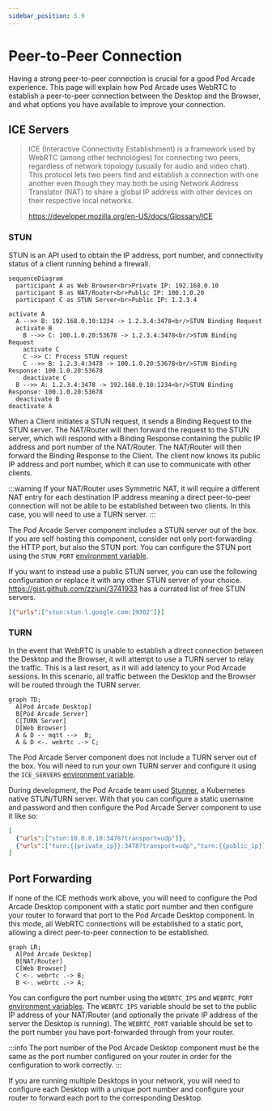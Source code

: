 ```yaml
---
sidebar_position: 5.9
---
```


# Peer-to-Peer Connection
Having a strong peer-to-peer connection is crucial for a good Pod Arcade experience. This page will explain how Pod Arcade uses WebRTC to establish a peer-to-peer connection between the Desktop and the Browser, and what options you have available to improve your connection.

## ICE Servers
> ICE (Interactive Connectivity Establishment) is a framework used by WebRTC (among other technologies) for connecting two peers, regardless of network topology (usually for audio and video chat). This protocol lets two peers find and establish a connection with one another even though they may both be using Network Address Translator (NAT) to share a global IP address with other devices on their respective local networks.
>
> https://developer.mozilla.org/en-US/docs/Glossary/ICE


### STUN
STUN is an API used to obtain the IP address, port number, and connectivity status of a client running behind a firewall.

```mermaid
sequenceDiagram
  participant A as Web Browser<br>Private IP: 192.168.0.10
  participant B as NAT/Router<br>Public IP: 100.1.0.20
  participant C as STUN Server<br>Public IP: 1.2.3.4

activate A
  A -->> B: 192.168.0.10:1234 -> 1.2.3.4:3478<br/>STUN Binding Request
  activate B
    B -->> C: 100.1.0.20:53678 -> 1.2.3.4:3478<br/>STUN Binding Request
    activate C
    C ->> C: Process STUN request
    C -->> B: 1.2.3.4:3478 -> 100.1.0.20:53678<br/>STUN Binding Response: 100.1.0.20:53678
    deactivate C
  B -->> A: 1.2.3.4:3478 -> 192.168.0.10:1234<br/>STUN Binding Response: 100.1.0.20:53678
  deactivate B
deactivate A
```

When a Client initiates a STUN request, it sends a Binding Request to the STUN server. The NAT/Router will then forward the request to the STUN server, which will respond with a Binding Response containing the public IP address and port number of the NAT/Router. The NAT/Router will then forward the Binding Response to the Client. The client now knows its public IP address and port number, which it can use to communicate with other clients.

:::warning
If your NAT/Router uses Symmetric NAT, it will require a different NAT entry for each destination IP address meaning a direct peer-to-peer connection will not be able to be established between two clients. In this case, you will need to use a TURN server.
:::

The Pod Arcade Server component includes a STUN server out of the box. If you are self hosting this component, consider not only port-forwarding the HTTP port, but also the STUN port. You can configure the STUN port using the `STUN_PORT` [environment variable](../configuration/server.md#server-configuration).

If you want to instead use a public STUN server, you can use the following configuration or replace it with any other STUN server of your choice. https://gist.github.com/zziuni/3741933 has a currated list of free STUN servers.

```json
[{"urls":["stun:stun.l.google.com:19302"]}]
```

### TURN
In the event that WebRTC is unable to establish a direct connection between the Desktop and the Browser, it will attempt to use a TURN server to relay the traffic. This is a last resort, as it will add latency to your Pod Arcade sessions. In this scenario, all traffic between the Desktop and the Browser will be routed through the TURN server.

```mermaid
graph TD;
  A[Pod Arcade Desktop]
  B[Pod Arcade Server]
  C[TURN Server]
  D[Web Browser]
  A & D -- mqtt -->  B;
  A & D <-. webrtc .-> C;
```

The Pod Arcade Server component does not include a TURN server out of the box. You will need to run your own TURN server and configure it using the `ICE_SERVERS` [environment variable](../configuration/server.md#server-configuration).

During development, the Pod Arcade team used [Stunner](https://github.com/l7mp/stunner), a Kubernetes native STUN/TURN server. With that you can configure a static username and password and then configure the Pod Arcade Server component to use it like so:

```json
[
  {"urls":["stun:10.0.0.10:3478?transport=udp"]},
  {"urls":["turn:{{private_ip}}:3478?transport=udp","turn:{{public_ip}}:3478?transport=udp"],"username":"user-1","credential":"pass-1"}
]
```

## Port Forwarding
If none of the ICE methods work above, you will need to configure the Pod Arcade Desktop component with a static port number and then configure your router to forward that port to the Pod Arcade Desktop component. In this mode, all WebRTC connections will be established to a static port, allowing a direct peer-to-peer connection to be established.

```mermaid
graph LR;
  A[Pod Arcade Desktop]
  B[NAT/Router]
  C[Web Browser]
  C <-. webrtc .-> B;
  B <-. webrtc .-> A;
```

You can configure the port number using the `WEBRTC_IPS` and `WEBRTC_PORT` [environment variables](../configuration/desktop.md#desktop-configuration). The `WEBRTC_IPS` variable should be set to the public IP address of your NAT/Router (and optionally the private IP address of the server the Desktop is running). The `WEBRTC_PORT` variable should be set to the port number you have port-forwarded through from your router.

:::info
The port number of the Pod Arcade Desktop component must be the same as the port number configured on your router in order for the configuration to work correctly.
:::

If you are running multiple Desktops in your network, you will need to configure each Desktop with a unique port number and configure your router to forward each port to the corresponding Desktop.